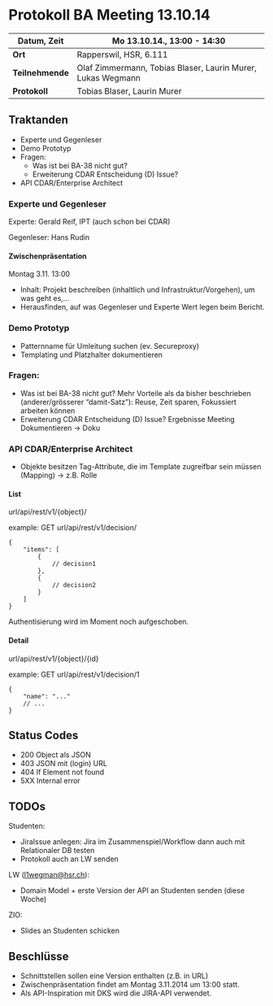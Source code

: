 # Protokoll BA Meeting 13.10.14

**Datum, Zeit**     | Mo 13.10.14., 13:00 - 14:30
---                 | ---
**Ort**             | Rapperswil, HSR, 6.111
**Teilnehmende**    | Olaf Zimmermann, Tobias Blaser, Laurin Murer, Lukas Wegmann
**Protokoll**       | Tobias Blaser, Laurin Murer



## Traktanden

- Experte und Gegenleser
- Demo Prototyp
- Fragen:
    - Was ist bei BA-38 nicht gut?
    - Erweiterung CDAR Entscheidung (D) Issue?
- API CDAR/Enterprise Architect


### Experte und Gegenleser

Experte: Gerald Reif, IPT (auch schon bei CDAR)

Gegenleser: Hans Rudin


#### Zwischenpräsentation 

Montag 3.11. 13:00

- Inhalt: Projekt beschreiben (inhaltlich und Infrastruktur/Vorgehen), um was geht es,...
- Herausfinden, auf was Gegenleser und Experte Wert legen beim Bericht.


### Demo Prototyp

- Patternname für Umleitung suchen (ev. Secureproxy)
- Templating und Platzhalter dokumentieren


### Fragen:

- Was ist bei BA-38 nicht gut?
	Mehr Vorteile als da bisher beschrieben (anderer/grösserer “damit-Satz”): Reuse, Zeit sparen, Fokussiert arbeiten können
- Erweiterung CDAR Entscheidung (D) Issue?
	Ergebnisse Meeting Dokumentieren -> Doku

	
### API CDAR/Enterprise Architect

- Objekte besitzen Tag-Attribute, die im Template zugreifbar sein müssen (Mapping) -> z.B. Rolle


#### List

url/api/rest/v1/{object}/

example: GET url/api/rest/v1/decision/

	{
		"items": [
			{
				// decision1
			},
			{
				// decision2
			}
		]
	}

Authentisierung wird im Moment noch aufgeschoben.


#### Detail

url/api/rest/v1/{object}/{id}

example: GET url/api/rest/v1/decision/1

	{
		"name": "..."
		// ...
	}


Status Codes
------------

- 200 Object als JSON
- 403 JSON mit (login) URL
- 404 If Element not found
- 5XX Internal error


## TODOs

Studenten:

- JiraIssue anlegen: Jira im Zusammenspiel/Workflow dann auch mit Relationaler DB testen
- Protokoll auch an LW senden

LW (l1wegman@hsr.ch):

- Domain Model + erste Version der API an Studenten senden (diese Woche)

ZIO:

- Slides an Studenten schicken


## Beschlüsse
- Schnittstellen sollen eine Version enthalten (z.B. in URL)
- Zwischenpräsentation findet am Montag 3.11.2014 um 13:00 statt.
- Als API-Inspiration mit DKS wird die JIRA-API verwendet.









